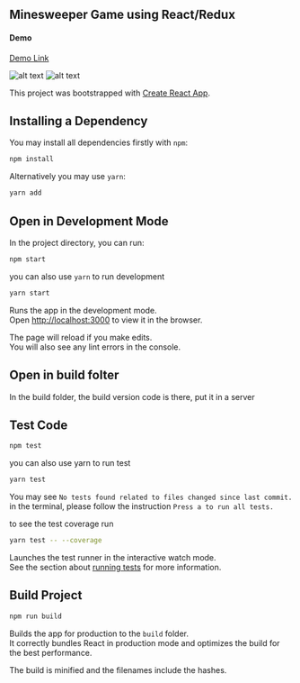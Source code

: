 ## Minesweeper Game using React/Redux 
#### Demo 
[Demo Link](https://miraclehu.github.io/react-redux-minesweeper/)

![alt text](https://github.com/MiracleHu/react-redux-minesweeper/blob/master/demo-imgs/Flag.png)
![alt text](https://github.com/MiracleHu/react-redux-minesweeper/blob/master/demo-imgs/demo.gif)

This project was bootstrapped with [Create React App](https://github.com/facebookincubator/create-react-app).

## Installing a Dependency

You may install all dependencies firstly with `npm`:

```sh
npm install
```

Alternatively you may use `yarn`:

```sh
yarn add
```

## Open in Development Mode

In the project directory, you can run:

```sh
npm start
```

you can also use `yarn` to run development

```sh
yarn start
```

Runs the app in the development mode.<br>
Open [http://localhost:3000](http://localhost:3000) to view it in the browser.

The page will reload if you make edits.<br>
You will also see any lint errors in the console.

## Open in build folter
In the build folder, the build version code is there, put it in a server

## Test Code
```sh
npm test
```
you can also use yarn to run test

```sh
yarn test
```
You may see `No tests found related to files changed since last commit.` in the terminal, please follow the instruction `Press a to run all tests.`

to see the test coverage run

```sh
yarn test -- --coverage
```

Launches the test runner in the interactive watch mode.<br>
See the section about [running tests](#running-tests) for more information.

## Build Project

```sh
npm run build
```

Builds the app for production to the `build` folder.<br>
It correctly bundles React in production mode and optimizes the build for the best performance.

The build is minified and the filenames include the hashes.<br>

